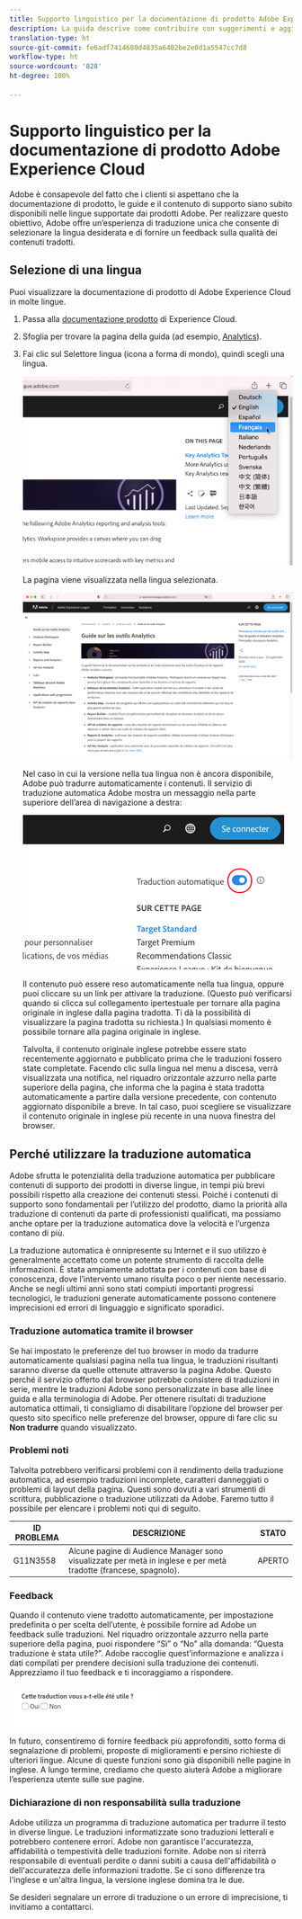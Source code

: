 ```yaml
---
title: Supporto linguistico per la documentazione di prodotto Adobe Experience Cloud
description: La guida descrive come contribuire con suggerimenti e aggiunte al sito della documentazione di Adobe.
translation-type: ht
source-git-commit: fe6adf7414680d4835a6402be2e8d1a5547cc7d8
workflow-type: ht
source-wordcount: '828'
ht-degree: 100%

---
```



# Supporto linguistico per la documentazione di prodotto Adobe Experience Cloud

Adobe è consapevole del fatto che i clienti si aspettano che la documentazione di prodotto, le guide e il contenuto di supporto siano subito disponibili nelle lingue supportate dai prodotti Adobe. Per realizzare questo obiettivo, Adobe offre un’esperienza di traduzione unica che consente di selezionare la lingua desiderata e di fornire un feedback sulla qualità dei contenuti tradotti.

## Selezione di una lingua

Puoi visualizzare la documentazione di prodotto di Adobe Experience Cloud in molte lingue.

1. Passa alla [documentazione prodotto](https://helpx.adobe.com/it/support/experience-cloud.html) di Experience Cloud.

1. Sfoglia per trovare la pagina della guida (ad esempio, [Analytics](https://docs.adobe.com/content/help/it-IT/analytics/landing/home.html)).

1. Fai clic sul Selettore lingua (icona a forma di mondo), quindi scegli una lingua.

   ![Selettore lingua](assets/language-dropdown.png)

   La pagina viene visualizzata nella lingua selezionata.

   ![Pagina tradotta](assets/french.png)

   Nel caso in cui la versione nella tua lingua non è ancora disponibile, Adobe può tradurre automaticamente i contenuti. Il servizio di traduzione automatica Adobe mostra un messaggio nella parte superiore dell’area di navigazione a destra:

   ![Messaggio di traduzione](assets/machine-translation-message.png)

   Il contenuto può essere reso automaticamente nella tua lingua, oppure puoi cliccare su un link per attivare la traduzione. (Questo può verificarsi quando si clicca sul collegamento ipertestuale per tornare alla pagina originale in inglese dalla pagina tradotta. Ti dà la possibilità di visualizzare la pagina tradotta su richiesta.) In qualsiasi momento è possibile tornare alla pagina originale in inglese.

   Talvolta, il contenuto originale inglese potrebbe essere stato recentemente aggiornato e pubblicato prima che le traduzioni fossero state completate. Facendo clic sulla lingua nel menu a discesa, verrà visualizzata una notifica, nel riquadro orizzontale azzurro nella parte superiore della pagina, che informa che la pagina è stata tradotta automaticamente a partire dalla versione precedente, con contenuto aggiornato disponibile a breve. In tal caso, puoi scegliere se visualizzare il contenuto originale in inglese più recente in una nuova finestra del browser.

## Perché utilizzare la traduzione automatica

Adobe sfrutta le potenzialità della traduzione automatica per pubblicare contenuti di supporto dei prodotti in diverse lingue, in tempi più brevi possibili rispetto alla creazione dei contenuti stessi. Poiché i contenuti di supporto sono fondamentali per l’utilizzo del prodotto, diamo la priorità alla traduzione di contenuti da parte di professionisti qualificati, ma possiamo anche optare per la traduzione automatica dove la velocità e l’urgenza contano di più.

La traduzione automatica è onnipresente su Internet e il suo utilizzo è generalmente accettato come un potente strumento di raccolta delle informazioni. È stata ampiamente adottata per i contenuti con base di conoscenza, dove l’intervento umano risulta poco o per niente necessario. Anche se negli ultimi anni sono stati compiuti importanti progressi tecnologici, le traduzioni generate automaticamente possono contenere imprecisioni ed errori di linguaggio e significato sporadici.

### Traduzione automatica tramite il browser

Se hai impostato le preferenze del tuo browser in modo da tradurre automaticamente qualsiasi pagina nella tua lingua, le traduzioni risultanti saranno diverse da quelle ottenute attraverso la pagina Adobe. Questo perché il servizio offerto dal browser potrebbe consistere di traduzioni in serie, mentre le traduzioni Adobe sono personalizzate in base alle linee guida e alla terminologia di Adobe. Per ottenere risultati di traduzione automatica ottimali, ti consigliamo di disabilitare l’opzione del browser per questo sito specifico nelle preferenze del browser, oppure di fare clic su **Non tradurre** quando visualizzato.

### Problemi noti

Talvolta potrebbero verificarsi problemi con il rendimento della traduzione automatica, ad esempio traduzioni incomplete, caratteri danneggiati o problemi di layout della pagina. Questi sono dovuti a vari strumenti di scrittura, pubblicazione o traduzione utilizzati da Adobe. Faremo tutto il possibile per elencare i problemi noti qui di seguito.

| **ID PROBLEMA** | **DESCRIZIONE** | **STATO** |
|--------------|-------------------------------------------------------------------------------------|------------|
| G11N3558 | Alcune pagine di Audience Manager sono visualizzate per metà in inglese e per metà tradotte (francese, spagnolo). | APERTO |

### Feedback

Quando il contenuto viene tradotto automaticamente, per impostazione predefinita o per scelta dell’utente, è possibile fornire ad Adobe un feedback sulle traduzioni. Nel
riquadro orizzontale azzurro nella parte superiore della pagina, puoi rispondere “Sì” o “No” alla domanda: “Questa traduzione è stata utile?”. Adobe raccoglie quest’informazione
e analizza i dati compilati per prendere decisioni sulla traduzione dei contenuti. Apprezziamo il tuo feedback e ti incoraggiamo a rispondere.

![Feedback](assets/machine-translation-feedback.png)

In futuro, consentiremo di fornire feedback più approfonditi, sotto forma di segnalazione di problemi, proposte di miglioramenti e persino richieste
di ulteriori lingue. Alcune di queste funzioni sono già disponibili nelle pagine in inglese. A lungo termine, crediamo che questo aiuterà Adobe a migliorare
l’esperienza utente sulle sue pagine.

<!--
![Improve this page](assets/feedback.png)
-->

### Dichiarazione di non responsabilità sulla traduzione

Adobe utilizza un programma di traduzione automatica per tradurre il testo in diverse lingue. Le traduzioni informatizzate sono traduzioni letterali e potrebbero contenere errori. Adobe non garantisce l&#39;accuratezza, affidabilità o tempestività delle traduzioni fornite. Adobe non si riterrà responsabile di eventuali perdite o danni subiti a causa dell&#39;affidabilità o dell&#39;accuratezza delle informazioni tradotte. Se ci sono differenze tra l&#39;inglese e un&#39;altra lingua, la versione inglese domina tra le due.

Se desideri segnalare un errore di traduzione o un errore di imprecisione, ti invitiamo a contattarci.
